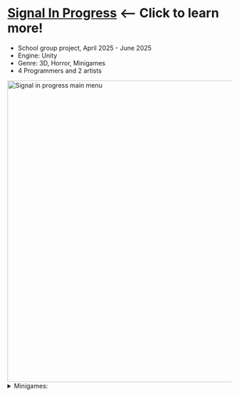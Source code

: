 # [Signal In Progress](https://github.com/sim7234/Portfolio/blob/main/Signal%20In%20Progress.md) <-- Click to learn more! 
* School group project, April 2025 - June 2025
* Engine: Unity
* Genre: 3D, Horror, Minigames
* 4 Programmers and 2 artists
    

<img width="1213" height="678" alt="Signal in progress main menu" src="https://github.com/user-attachments/assets/1135fb28-9713-49e0-9f9f-cc7c52f8a762" />

<details>

<summary>Minigames:</summary>

<pre>$

    <pbr></pre>
</details>



    
